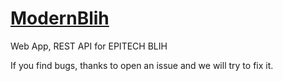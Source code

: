# [ModernBlih](https://blih-preprod.cleverapps.io)

Web App, REST API for EPITECH BLIH

If you find bugs, thanks to open an issue and we will try to fix it.
